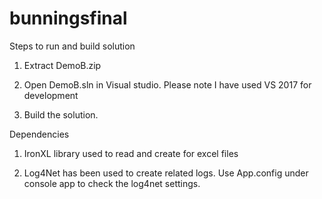 # bunningsfinal

Steps to run and build solution

1. Extract DemoB.zip

2. Open DemoB.sln in Visual studio. Please note I have used VS 2017 for development

3. Build the solution.


Dependencies

1. IronXL library used to read and create for excel files

2. Log4Net has been used to create related logs. Use App.config under console app to check the log4net settings.


